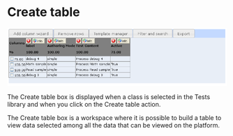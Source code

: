 <!--
parent:
    title: Manage_Tests
author:
    - 'Jérôme Bogaerts'
created_at: '2012-04-12 17:18:32'
updated_at: '2013-03-13 13:39:05'
tags:
    - 'Manage Tests'
-->

Create table
============

![](../resources/tests-createtable.png)

The Create table box is displayed when a class is selected in the Tests library and when you click on the Create table action.

The Create table box is a workspace where it is possible to build a table to view data selected among all the data that can be viewed on the platform.

